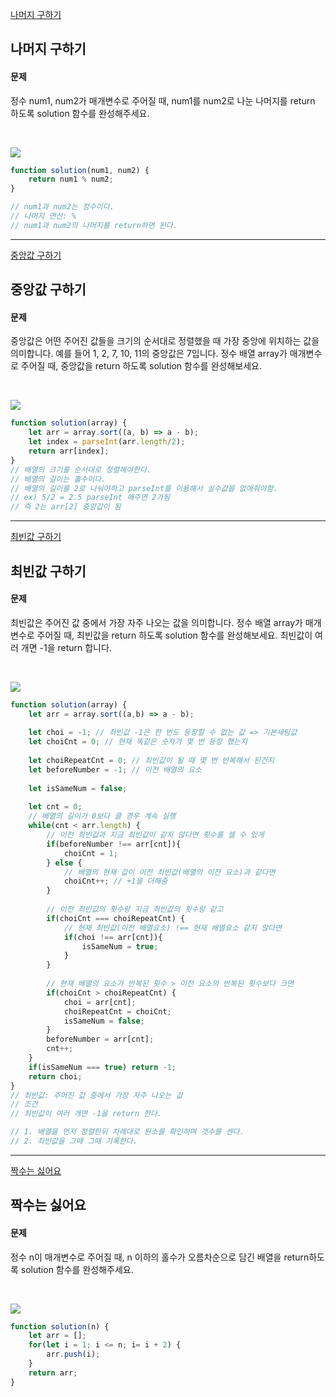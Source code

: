 [나머지 구하기](https://school.programmers.co.kr/learn/courses/30/lessons/120810)

## 나머지 구하기
#### 문제
정수 num1, num2가 매개변수로 주어질 때, num1를 num2로 나눈 나머지를 return 하도록 solution 함수를 완성해주세요.

<br/>

![](https://velog.velcdn.com/images/jkang4531/post/71dd1b68-e798-47fd-a986-544c80bbeedd/image.png)

```javascript
function solution(num1, num2) {
    return num1 % num2;
}

// num1과 num2는 정수이다.
// 나머지 연산: %
// num1과 num2의 나머지를 return하면 된다.
```

---
[중앙값 구하기](https://school.programmers.co.kr/learn/courses/30/lessons/120811)

## 중앙값 구하기
#### 문제
중앙값은 어떤 주어진 값들을 크기의 순서대로 정렬했을 때 가장 중앙에 위치하는 값을 의미합니다. 예를 들어 1, 2, 7, 10, 11의 중앙값은 7입니다. 정수 배열 array가 매개변수로 주어질 때, 중앙값을 return 하도록 solution 함수를 완성해보세요.

<br/>

![](https://velog.velcdn.com/images/jkang4531/post/d1f58c43-2efe-4811-8b6a-0cb053c657df/image.png)

```javascript
function solution(array) {
    let arr = array.sort((a, b) => a - b);
    let index = parseInt(arr.length/2);
    return arr[index];
}
// 배열의 크기를 순서대로 정렬해야한다.
// 배열의 길이는 홀수이다. 
// 배열의 길이를 2로 나눠야하고 parseInt를 이용해서 실수값을 없애줘야함.
// ex) 5/2 = 2.5 parseInt 해주면 2가됨
// 즉 2는 arr[2] 중앙값이 됨
```
---
[최빈값 구하기](https://school.programmers.co.kr/learn/courses/30/lessons/120812)

## 최빈값 구하기
#### 문제
최빈값은 주어진 값 중에서 가장 자주 나오는 값을 의미합니다. 정수 배열 array가 매개변수로 주어질 때, 최빈값을 return 하도록 solution 함수를 완성해보세요. 최빈값이 여러 개면 -1을 return 합니다.

<br/>

![](https://velog.velcdn.com/images/jkang4531/post/0e170fec-7e2b-43c7-8bfe-f393ff40e347/image.png)

```javascript
function solution(array) {
    let arr = array.sort((a,b) => a - b);
    
    let choi = -1; // 최빈값 -1은 한 번도 등장할 수 없는 값 => 기본세팅값
    let choiCnt = 0; // 현재 똑같은 숫자가 몇 번 등장 했는지
    
    let choiRepeatCnt = 0; // 최빈값이 될 때 몇 번 반복해서 된건지
    let beforeNumber = -1; // 이전 배열의 요소
    
    let isSameNum = false;
    
    let cnt = 0;
    // 배열의 길이가 0보다 클 경우 계속 실행
    while(cnt < arr.length) {
        // 이전 최빈값과 지금 최빈값이 같지 않다면 횟수를 셀 수 있게
        if(beforeNumber !== arr[cnt]){
            choiCnt = 1;
        } else {
            // 배열의 현재 값이 이전 최빈값(배열의 이전 요소)과 같다면
            choiCnt++; // +1을 더해줌
        }
        
        // 이전 최빈값의 횟수랑 지금 최빈값의 횟수랑 같고
        if(choiCnt === choiRepeatCnt) {
            // 현재 최빈값(이전 배열요소) !== 현재 배열요소 같지 않다면
            if(choi !== arr[cnt]){
                isSameNum = true;    
            }
        }
        
        // 현재 배열의 요소가 반복된 횟수 > 이전 요소의 반복된 횟수보다 크면
        if(choiCnt > choiRepeatCnt) {
            choi = arr[cnt];
            choiRepeatCnt = choiCnt;
            isSameNum = false;
        }
        beforeNumber = arr[cnt]; 
        cnt++;
    }
    if(isSameNum === true) return -1;
    return choi;
}
// 최빈값: 주어진 값 중에서 가장 자주 나오는 값
// 조건
// 최빈값이 여러 개면 -1을 return 한다.

// 1. 배열을 먼저 정렬한뒤 차례대로 원소를 확인하며 갯수를 센다.
// 2. 최빈값을 그때 그때 기록한다.
```
---

[짝수는 싫어요](https://school.programmers.co.kr/learn/courses/30/lessons/120813)

## 짝수는 싫어요
#### 문제
정수 n이 매개변수로 주어질 때, n 이하의 홀수가 오름차순으로 담긴 배열을 return하도록 solution 함수를 완성해주세요.

<br/>

![](https://velog.velcdn.com/images/jkang4531/post/6de2916c-51af-4443-9e17-30c6859b3a2b/image.png)

```javascript
function solution(n) {
    let arr = [];
    for(let i = 1; i <= n; i= i + 2) {
        arr.push(i);
    }
    return arr;
}
```

